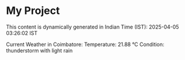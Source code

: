 # My Project

This content is dynamically generated in Indian Time (IST): 2025-04-05 03:26:02 IST


Current Weather in Coimbatore:
Temperature: 21.88 °C
Condition: thunderstorm with light rain
